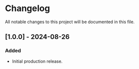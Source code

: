 # Changelog

All notable changes to this project will be documented in this file.

## [1.0.0] - 2024-08-26
### Added
- Initial production release.
